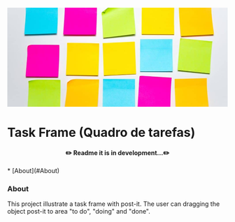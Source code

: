![Post-It](image/post-its.jpeg)
# Task Frame (Quadro de tarefas)

<h4 align="center">
✏️ Readme it is in development...✏️
</h4>

<p>
* [About](#About)
</p>


### About
<p>This project illustrate a task frame with post-it. The user can dragging the object post-it to area "to do", "doing" and "done".</p>